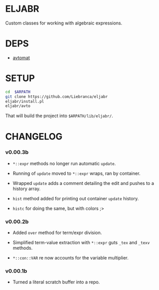 # ELJABR

Custom classes for working with algebraic expressions.

# DEPS

- [avtomat](https://github.com/Liebranca/avtomat)

# SETUP

```bash
cd  $ARPATH
git clone https://github.com/Liebranca/eljabr
eljabr/install.pl
eljabr/avto
```

That will build the project into `$ARPATH/lib/eljabr/`.

# CHANGELOG

### v0.00.3b

- `*::expr` methods no longer run automatic `update`.

- Running of `update` moved to `*::expr` wraps, ran by container.

- Wrapped `update` adds a comment detailing the edit and pushes to a history array.

- `hist` method added for printing out container `update` history.

- `histc` for doing the same, but with colors ;>

### v0.00.2b

- Added `over` method for term/expr division.

- Simplified term-value extraction with `*::expr` guts `_tex` and `_texv` methods.

- `*::con::VAR` re now accounts for the variable multiplier.

### v0.00.1b

- Turned a literal scratch buffer into a repo.
